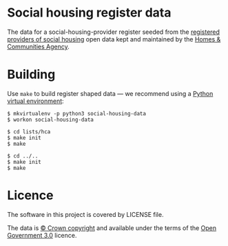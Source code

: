 # Social housing register data

The data for a social-housing-provider register seeded from the
[registered providers of social housing](https://www.gov.uk/government/publications/current-registered-providers-of-social-housing) open data
kept and maintained by the [Homes & Communities Agency](https://www.gov.uk/government/organisations/homes-and-communities-agency).

# Building

Use `make` to build register shaped data
— we recommend using a [Python virtual environment](http://virtualenvwrapper.readthedocs.org/en/latest/):

    $ mkvirtualenv -p python3 social-housing-data
    $ workon social-housing-data

    $ cd lists/hca
    $ make init
    $ make

    $ cd ../..
    $ make init
    $ make

# Licence

The software in this project is covered by LICENSE file.

The data is [© Crown copyright](http://www.nationalarchives.gov.uk/information-management/re-using-public-sector-information/copyright-and-re-use/crown-copyright/)
and available under the terms of the [Open Government 3.0](https://www.nationalarchives.gov.uk/doc/open-government-licence/version/3/) licence.

